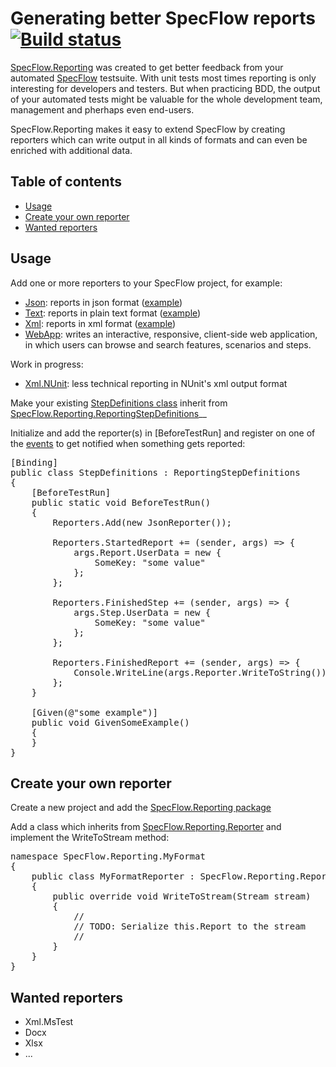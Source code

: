 # Generating better SpecFlow reports [![Build status](https://ci.appveyor.com/api/projects/status/lbt1cx91ykobx1am)](https://ci.appveyor.com/project/TimSchlechter/specflow-reporting)

[SpecFlow.Reporting](https://www.nuget.org/packages/SpecFlow.Reporting) was created to get better feedback from your automated [SpecFlow](http://www.specflow.org/) testsuite. With unit tests most times reporting is only interesting for developers and testers. But when practicing BDD, the output of your automated tests might be valuable for the whole development team, management and pherhaps even end-users.

SpecFlow.Reporting makes it easy to extend SpecFlow by creating reporters which can write output in all kinds of formats and can even be enriched with additional data.

## Table of contents
  -  [Usage](#usage)
  -  [Create your own reporter](#create-your-own-reporter)
  -  [Wanted reporters](#wanted-reporters)

## Usage

Add one or more reporters to your SpecFlow project, for example:
  -  [Json](https://www.nuget.org/packages/SpecFlow.Reporting.Json/): reports in json format ([example](https://github.com/TimSchlechter/SpecFlow.Reporting/blob/master/ApprovalTestSuite/approvals/SpecFlow.Reporting.Json.JsonReporter/approval.txt))
  -  [Text](https://www.nuget.org/packages/SpecFlow.Reporting.Text/): reports in plain text format ([example](https://github.com/TimSchlechter/SpecFlow.Reporting/blob/master/ApprovalTestSuite/approvals/SpecFlow.Reporting.Text.PlainTextReporter/approval.txt))
  -  [Xml](https://www.nuget.org/packages/SpecFlow.Reporting.Xml/): reports in xml format ([example](https://github.com/TimSchlechter/SpecFlow.Reporting/blob/master/ApprovalTestSuite/approvals/SpecFlow.Reporting.Xml.XmlReporter/approval.txt))
  -  [WebApp](https://www.nuget.org/packages/SpecFlow.Reporting.WebApp/): writes an interactive, responsive, client-side web application, in which users can browse and search features, scenarios and steps.

Work in progress:
  -  [Xml.NUnit](https://www.nuget.org/packages/SpecFlow.Reporting.Xml.NUnit/): less technical reporting in NUnit's xml output format
   
Make your existing [StepDefinitions class](https://github.com/techtalk/SpecFlow/wiki/Step-Definitions) inherit from [SpecFlow.Reporting.ReportingStepDefinitions](https://github.com/TimSchlechter/SpecFlow.Reporting/blob/master/SpecFlow.Reporting/ReportingStepDefinitions.cs)__

Initialize and add the reporter(s) in [BeforeTestRun] and register on one of the [events](https://github.com/TimSchlechter/SpecFlow.Reporting/blob/master/SpecFlow.Reporting/Reporters.Events.cs) to get notified when something gets reported:

<pre>
[Binding]
public class StepDefinitions : ReportingStepDefinitions
{
	[BeforeTestRun]
	public static void BeforeTestRun()
	{
		Reporters.Add(new JsonReporter());

		Reporters.StartedReport += (sender, args) => {
			args.Report.UserData = new {
				SomeKey: "some value"
			};
		};

		Reporters.FinishedStep += (sender, args) => {
			args.Step.UserData = new {
				SomeKey: "some value"
			};
		};

		Reporters.FinishedReport += (sender, args) => {
			Console.WriteLine(args.Reporter.WriteToString());
		};
	}

	[Given(@"some example")]
	public void GivenSomeExample()
	{
	}
}	
</pre>

## Create your own reporter

Create a new project and add the [SpecFlow.Reporting package](https://www.nuget.org/packages/SpecFlow.Reporting)

Add a class which inherits from [SpecFlow.Reporting.Reporter](https://github.com/TimSchlechter/SpecFlow.Reporting/blob/master/SpecFlow.Reporting/Reporter.cs) and implement the WriteToStream method:

<pre>
namespace SpecFlow.Reporting.MyFormat
{
	public class MyFormatReporter : SpecFlow.Reporting.Reporter
	{
		public override void WriteToStream(Stream stream)
		{
			//
			// TODO: Serialize this.Report to the stream
			//
		}
	}
}
</pre>

## Wanted reporters
  -  Xml.MsTest
  -  Docx
  -  Xlsx
  -  ...